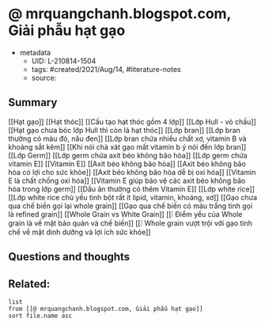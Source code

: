 # @ mrquangchanh.blogspot.com, Giải phẫu hạt gạo


- metadata
	- UID: L-210814-1504
	- tags: #created/2021/Aug/14, #literature-notes 
	- source: 

## Summary
[[Hạt gạo]]
[[Hạt thóc]]
[[Cấu tạo hạt thóc gồm 4 lớp]]
[[Lớp Hull - vỏ chấu]]
[[Hạt gạo chưa bóc lớp Hull thì còn là hạt thóc]]
[[Lớp bran]]
[[Lớp bran thường có màu đỏ, nâu đen]]
[[Lớp bran chứa nhiều chất xơ, vitamin B và khoáng sắt kẽm]]
[[Khi nói chà xát gạo mất vitamin b ý nói đến lớp bran]]
[[Lớp Germ]]
[[Lớp germ chứa axit béo không bão hòa]]
[[Lớp germ chứa vitamin E]]
[[Vitamin E]]
[[Axit béo không bão hòa]]
[[Axit béo không bão hòa có lợi cho sức khỏe]]
[[Axit béo không bão hòa dễ bị oxi hóa]]
[[Vitamin E là chất chống oxi hóa]]
[[Vitamin E giúp bảo vệ các axit béo không bão hòa trong lớp germ]]
[[Dầu ăn thường có thêm Vitamin E]]
[[Lớp white rice]]
[[Lớp white rice chủ yếu tinh bột rất ít lipid, vitamin, khoáng, xơ]]
[[Gạo chưa qua chế biến gọi lại whole grain]]
[[Gạo qua chế biến có màu trắng tinh gọi là refined grain]]
[[Whole Grain vs White Grain]]
[[❕ Điểm yếu của Whole grain là về mặt bảo quản và chế biến]]
[[❕ Whole grain vượt trội với gạo tinh chế về mặt dinh dưỡng và lợi ích sức khỏe]]



## Questions and thoughts


## Related:
```dataview
list
from [[@ mrquangchanh.blogspot.com, Giải phẫu hạt gạo]]
sort file.name asc
```
